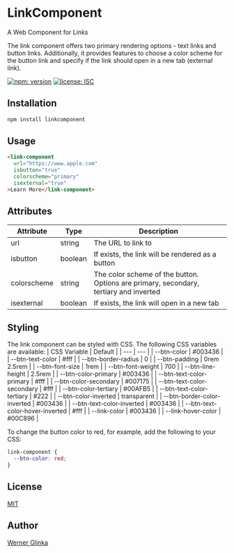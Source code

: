 # LinkComponent
A Web Component for Links

The link component offers two primary rendering options - text links and button links. Additionally, it provides features to choose a color scheme for the button link and specify if the link should open in a new tab (external link).

[![npm: version][npm-badge]][npm-url]
[![license: ISC][license-badge]][license-url]

## Installation
```bash
npm install linkcomponent
```
## Usage
```html
<link-component
  url="https://www.apple.com" 
  isbutton="true" 
  colorscheme="primary" 
  isexternal="true"
>Learn More</link-component>
```
## Attributes
| Attribute | Type | Description |
| --- | --- | --- |
| url | string | The URL to link to |
| isbutton | boolean | If exists, the link will be rendered as a button |
| colorscheme | string | The color scheme of the button. Options are primary, secondary, tertiary and inverted |
| isexternal | boolean | If exists, the link will open in a new tab |

## Styling
The link component can be styled with CSS. The following CSS variables are available:
| CSS Variable | Default |
| --- | --- |
| --btn-color | #003436 |
| --btn-text-color | #fff |
| --btn-border-radius | 0 |
| --btn-padding | 0rem 2.5rem |
| --btn-font-size | 1rem |
| --btn-font-weight | 700 |
| --btn-line-height | 2.5rem |
| --btn-color-primary | #003436 |
| --btn-text-color-primary | #fff |
| --btn-color-secondary | #007175 |
| --btn-text-color-secondary | #fff |
| --btn-color-tertiary | #00AFB5 |
| --btn-text-color-tertiary | #222 |
| --btn-color-inverted | transparent |
| --btn-border-color-inverted | #003436 |
| --btn-text-color-inverted | #003436 |
| --btn-text-color-hover-inverted | #fff |
| --link-color | #003436 |
| --link-hover-color | #00C896 |


To change the button color to red, for example, add the following to your CSS:
```css
link-component {
  --btn-color: red;
}
```



## License
[MIT](https://github.com/wernerglinka/linkComponent/blob/main/LICENSE)

## Author
[Werner Glinka](werner@glinka.co)

[npm-badge]: https://img.shields.io/npm/v/@wernerglinka/linkcomponent.svg
[npm-url]: https://www.npmjs.com/package/@wernerglinka/linkcomponent
[license-badge]: https://img.shields.io/github/license/wernerglinka/linkComponent
[license-url]: LICENSE
